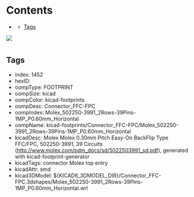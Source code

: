 



Contents
========

* [](#)
	* [Tags](#tags)
  
![][im]
# 

## Tags

- index: 1452
- hexID: 
- oompType: FOOTPRINT
- oompSize: kicad
- oompColor: kicad-footprints
- oompDesc: Connector_FFC-FPC
- oompIndex: Molex_502250-3991_2Rows-39Pins-1MP_P0.60mm_Horizontal
- oompName: kicad-footprints/Connector_FFC-FPC/Molex_502250-3991_2Rows-39Pins-1MP_P0.60mm_Horizontal
- kicadDesc: Molex Molex 0.30mm Pitch Easy-On BackFlip Type FFC/FPC, 502250-3991, 39 Circuits (http://www.molex.com/pdm_docs/sd/5022503991_sd.pdf), generated with kicad-footprint-generator
- kicadTags: connector Molex  top entry
- kicadAttr: smd
- kicad3DModel: ${KICAD6_3DMODEL_DIR}/Connector_FFC-FPC.3dshapes/Molex_502250-3991_2Rows-39Pins-1MP_P0.60mm_Horizontal.wrl



[im]: image.png
